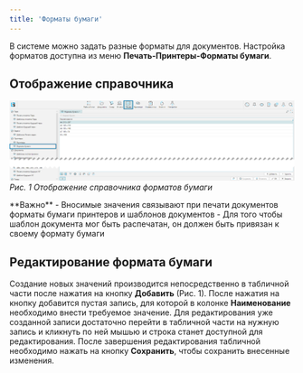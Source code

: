```yaml
---
title: 'Форматы бумаги'
---
```


В системе можно задать разные форматы для документов. Настройка форматов доступна из меню **Печать-Принтеры-Форматы 
бумаги**. 

## Отображение справочника

![](img/printformats1.png)<br/>
_Рис. 1 Отображение справочника форматов бумаги_

<info>
**Важно**
- Вносимые значения связывают при печати документов форматы бумаги принтеров и шаблонов документов
- Для того чтобы шаблон документа мог быть распечатан, он должен быть привязан к своему формату бумаги
</info>

## Редактирование формата бумаги
Создание новых значений производится непосредственно в табличной части после нажатия на кнопку **Добавить**
(Рис. 1). После нажатия на кнопку добавится пустая запись, для которой в колонке **Наименование** необходимо внести
требуемое значение. Для редактирования уже созданной записи достаточно перейти в табличной части на нужную запись и
кликнуть по ней мышью и строка станет доступной для редактирования. После завершения редактирования табличной 
необходимо нажать на кнопку **Сохранить**, чтобы сохранить внесенные изменения.
